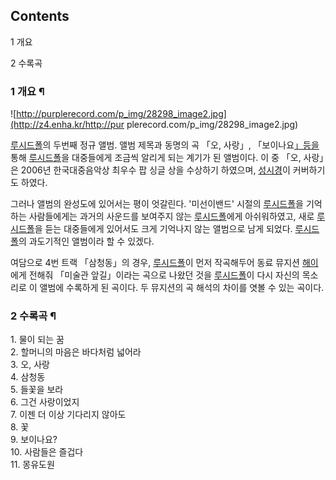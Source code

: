 ## Contents

    

1 개요

2 수록곡

### 1 개요 ¶

![http://purplerecord.com/p_img/28298_image2.jpg](http://z4.enha.kr/http://pur
plerecord.com/p_img/28298_image2.jpg)

  

[루시드폴](%EB%A3%A8%EC%8B%9C%EB%93%9C%ED%8F%B4.md)의 두번째 정규 앨범. 앨범 제목과 동명의 곡
「오, 사랑」, 「보이나요[」등을](%E3%80%8D%EB%93%B1%EC%9D%84.md) 통해
[루시드폴](%EB%A3%A8%EC%8B%9C%EB%93%9C%ED%8F%B4.md)을 대중들에게 조금씩 알리게 되는 계기가 된
앨범이다. 이 중 「오, 사랑」은 2006년 한국대중음악상 최우수 팝 싱글 상을 수상하기 하였으며,
[성시경](%EC%84%B1%EC%8B%9C%EA%B2%BD.md)이 커버하기도 하였다.

  

그러나 앨범의 완성도에 있어서는 평이 엇갈린다. '미선이밴드' 시절의
[루시드폴](%EB%A3%A8%EC%8B%9C%EB%93%9C%ED%8F%B4.md)을 기억하는 사람들에게는 과거의 사운드를 보여주지
않는 [루시드폴](%EB%A3%A8%EC%8B%9C%EB%93%9C%ED%8F%B4.md)에게 아쉬워하였고, 새로
[루시드폴](%EB%A3%A8%EC%8B%9C%EB%93%9C%ED%8F%B4.md)을 듣는 대중들에게 있어서도 크게 기억나지 않는
앨범으로 남게 되었다. [루시드폴](%EB%A3%A8%EC%8B%9C%EB%93%9C%ED%8F%B4.md)의 과도기적인 앨범이라 할
수 있겠다.

  

여담으로 4번 트랙 「삼청동」의 경우, [루시드폴](%EB%A3%A8%EC%8B%9C%EB%93%9C%ED%8F%B4.md)이 먼저
작곡해두어 동료 뮤지션 [해이](%ED%95%B4%EC%9D%B4.md)에게 전해줘 「미술관 앞길」이라는 곡으로 나왔던 것을
[루시드폴](%EB%A3%A8%EC%8B%9C%EB%93%9C%ED%8F%B4.md)이 다시 자신의 목소리로 이 앨범에 수록하게 된
곡이다. 두 뮤지션의 곡 해석의 차이를 엿볼 수 있는 곡이다.

### 2 수록곡 ¶

  
  

1\. 물이 되는 꿈  
2\. 할머니의 마음은 바다처럼 넓어라  
3\. 오, 사랑  
4\. 삼청동  
5\. 들꽃을 보라  
6\. 그건 사랑이었지  
7\. 이젠 더 이상 기다리지 않아도  
8\. 꽃  
9\. 보이나요?  
10\. 사람들은 즐겁다  
11\. 몽유도원

